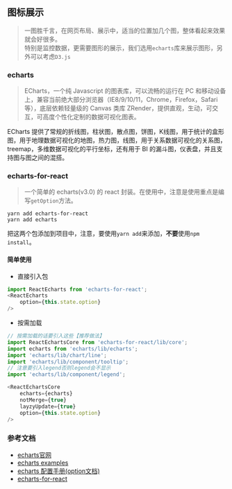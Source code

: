 ## 图标展示
> 一图胜千言，在网页布局、展示中，适当的位置加几个图，整体看起来效果就会好很多。  
特别是监控数据，更需要图形的展示，我们选用`echarts`库来展示图形，另外可以考虑`D3.js`

### echarts
> ECharts，一个纯 Javascript 的图表库，可以流畅的运行在 PC 和移动设备上，兼容当前绝大部分浏览器（IE8/9/10/11，Chrome，Firefox，Safari等），底层依赖轻量级的 Canvas 类库 ZRender，提供直观，生动，可交互，可高度个性化定制的数据可视化图表。  

ECharts 提供了常规的折线图，柱状图，散点图，饼图，K线图，用于统计的盒形图，用于地理数据可视化的地图，热力图，线图，用于关系数据可视化的关系图，treemap，多维数据可视化的平行坐标，还有用于 BI 的漏斗图，仪表盘，并且支持图与图之间的混搭。

### echarts-for-react
> 一个简单的 echarts(v3.0) 的 react 封装。在使用中，注意是使用重点是编写`getOption`方法。

```
yarn add echarts-for-react
yarn add echarts
```
把这两个包添加到项目中，注意，要使用`yarn add`来添加，**不要**使用`npm install`。

#### 简单使用

- 直接引入包

```js
import ReactEcharts from 'echarts-for-react';
<ReactEcharts
    option={this.state.option}
/>
```

- 按需加载

```js
// 按需加载的话要引入这些【推荐做法】
import ReactEchartsCore from 'echarts-for-react/lib/core';
import echarts from 'echarts/lib/echarts';
import 'echarts/lib/chart/line';
import 'echarts/lib/component/tooltip';
// 注意要引入legend否则legend会不显示
import 'echarts/lib/component/legend';

<ReactEchartsCore
    echarts={echarts}
    notMerge={true}
    layzyUpdate={true}
    option={this.state.option}
/>
```

### 参考文档
- [echarts官网](http://echarts.baidu.com/)
- [echarts examples](http://echarts.baidu.com/examples.html)
- [echarts 配置手册(option文档)](http://echarts.baidu.com/option.html#title)
- [echarts-for-react](https://github.com/hustcc/echarts-for-react)
